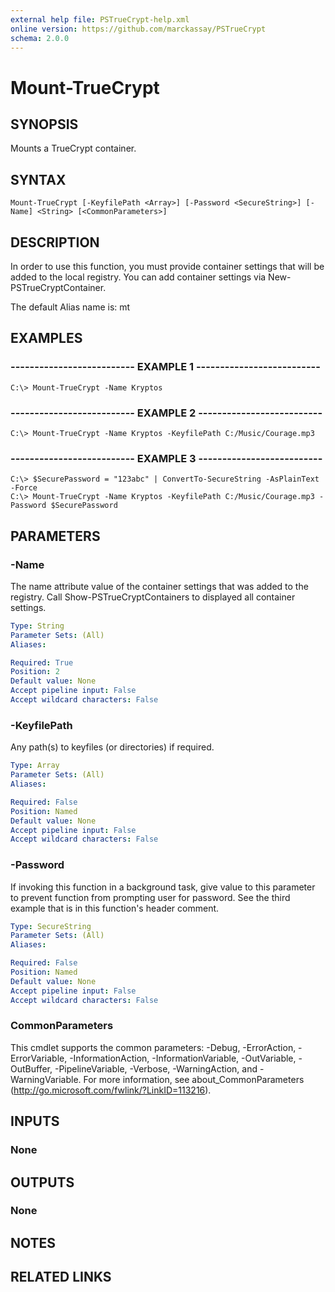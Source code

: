 ```yaml
---
external help file: PSTrueCrypt-help.xml
online version: https://github.com/marckassay/PSTrueCrypt
schema: 2.0.0
---
```


# Mount-TrueCrypt

## SYNOPSIS
Mounts a TrueCrypt container.

## SYNTAX

```
Mount-TrueCrypt [-KeyfilePath <Array>] [-Password <SecureString>] [-Name] <String> [<CommonParameters>]
```

## DESCRIPTION
In order to use this function, you must provide container settings that will be added to the local registry. 
You can add container  settings via New-PSTrueCryptContainer.

The default Alias name is: mt

## EXAMPLES

### -------------------------- EXAMPLE 1 --------------------------
```
C:\> Mount-TrueCrypt -Name Kryptos
```

### -------------------------- EXAMPLE 2 --------------------------
```
C:\> Mount-TrueCrypt -Name Kryptos -KeyfilePath C:/Music/Courage.mp3
```

### -------------------------- EXAMPLE 3 --------------------------
```
C:\> $SecurePassword = "123abc" | ConvertTo-SecureString -AsPlainText -Force
C:\> Mount-TrueCrypt -Name Kryptos -KeyfilePath C:/Music/Courage.mp3 -Password $SecurePassword
```

## PARAMETERS

### -Name
The name attribute value of the container settings that was added to the registry. 
Call Show-PSTrueCryptContainers to displayed all  container settings.

```yaml
Type: String
Parameter Sets: (All)
Aliases: 

Required: True
Position: 2
Default value: None
Accept pipeline input: False
Accept wildcard characters: False
```

### -KeyfilePath
Any path(s) to keyfiles (or directories) if required.

```yaml
Type: Array
Parameter Sets: (All)
Aliases: 

Required: False
Position: Named
Default value: None
Accept pipeline input: False
Accept wildcard characters: False
```

### -Password
If invoking this function in a background task, give value to this parameter to prevent function from prompting user for password.
See the third example that is in this function's header comment.

```yaml
Type: SecureString
Parameter Sets: (All)
Aliases: 

Required: False
Position: Named
Default value: None
Accept pipeline input: False
Accept wildcard characters: False
```

### CommonParameters
This cmdlet supports the common parameters: -Debug, -ErrorAction, -ErrorVariable, -InformationAction, -InformationVariable, -OutVariable, -OutBuffer, -PipelineVariable, -Verbose, -WarningAction, and -WarningVariable. For more information, see about_CommonParameters (http://go.microsoft.com/fwlink/?LinkID=113216).

## INPUTS

### None

## OUTPUTS

### None

## NOTES

## RELATED LINKS


